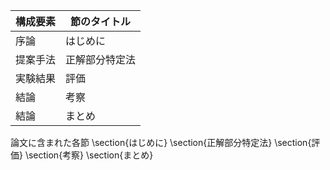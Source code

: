 構成要素 | 節のタイトル
 --- | --- 
序論 | はじめに
提案手法 | 正解部分特定法
実験結果 | 評価
結論 | 考察
結論 | まとめ

論文に含まれた各節
\section{はじめに}
\section{正解部分特定法}
\section{評価}
\section{考察}
\section{まとめ}
